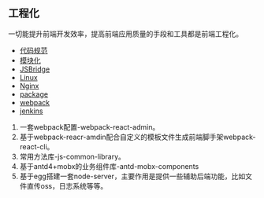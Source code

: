 ## 工程化

一切能提升前端开发效率，提高前端应用质量的手段和工具都是前端工程化。

+ [代码规范](工程化/代码规范/README.md)
+ [模块化](工程化/模块化/README.md)
+ [JSBridge](工程化/JSBridge/README.md)
+ [Linux](工程化/Linux/README.md)
+ [Nginx](工程化/Nginx/README.md)
+ [package](工程化/package/README.md)
+ [webpack](工程化/webpack/README.md)
+ [jenkins](工程化/jenkins/README.md)



1. 一套webpack配置-webpack-react-admin。
2. 基于webpack-reacr-amdin配合自定义的模板文件生成前端脚手架webpack-react-cli。
3. 常用方法库-js-common-library。
4. 基于antd4+mobx的业务组件库-antd-mobx-components
5. 基于egg搭建一套node-server，主要作用是提供一些辅助后端功能，比如文件直传oss，日志系统等等。

